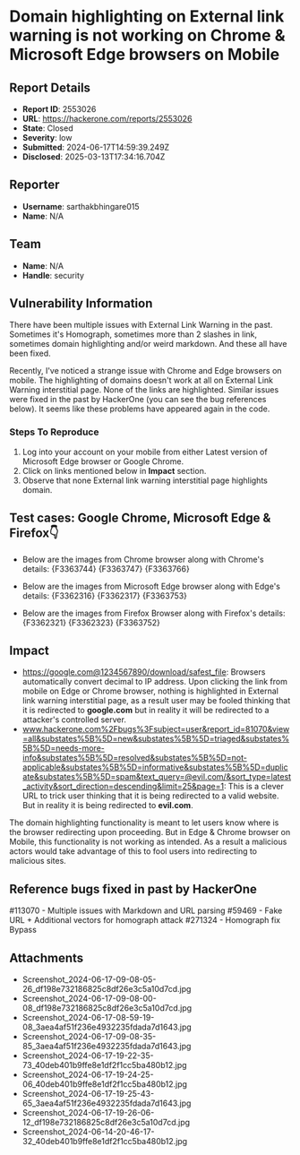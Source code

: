 # Domain highlighting on External link warning is not working on Chrome & Microsoft Edge browsers on Mobile

## Report Details
- **Report ID**: 2553026
- **URL**: https://hackerone.com/reports/2553026
- **State**: Closed
- **Severity**: low
- **Submitted**: 2024-06-17T14:59:39.249Z
- **Disclosed**: 2025-03-13T17:34:16.704Z

## Reporter
- **Username**: sarthakbhingare015
- **Name**: N/A

## Team
- **Name**: N/A
- **Handle**: security

## Vulnerability Information
There have been multiple issues with External Link Warning in the past. Sometimes it's Homograph, sometimes more than 2 slashes in link, sometimes domain highlighting and/or weird markdown. And these all have been fixed.

Recently, I've noticed a strange issue with Chrome and Edge browsers on mobile. The highlighting of domains doesn't work at all on External Link Warning interstitial page. None of the links are highlighted. Similar issues were fixed in the past by HackerOne (you can see the bug references below). It seems like these problems have appeared again in the code.

### Steps To Reproduce

1. Log into your account on your mobile from either Latest version of Microsoft Edge browser or Google Chrome.
1. Click on links mentioned below in **Impact** section.
1. Observe that none External link warning interstitial page highlights domain.

## Test cases: Google Chrome, Microsoft Edge & Firefox👇

- Below are the images from Chrome browser along with Chrome's details:
{F3363744} {F3363747} {F3363766}

- Below are the images from Microsoft Edge browser along with Edge's details:
{F3362316} {F3362317} {F3363753}

- Below are the images from Firefox Browser along with Firefox's details:
{F3362321} {F3362323} {F3363752}

## Impact

- https://google.com@1234567890/download/safest_file: Browsers automatically convert decimal to IP address. Upon clicking the link from mobile on Edge or Chrome browser, nothing is highlighted in External link warning interstitial page, as a result user may be fooled thinking that it is redirected to **google.com** but in reality it will be redirected to a attacker's controlled server.
- www.hackerone.com%2Fbugs%3Fsubject=user&report_id=81070&view=all&substates%5B%5D=new&substates%5B%5D=triaged&substates%5B%5D=needs-more-info&substates%5B%5D=resolved&substates%5B%5D=not-applicable&substates%5B%5D=informative&substates%5B%5D=duplicate&substates%5B%5D=spam&text_query=@evil.com/&sort_type=latest_activity&sort_direction=descending&limit=25&page=1: This is a clever URL to trick user thinking that it is being redirected to a valid website. But in reality it is being redirected to **evil.com**.

The domain highlighting functionality is meant to let users know where is the browser redirecting upon proceeding. But in Edge & Chrome browser on Mobile, this functionality is not working as intended. As a result a malicious actors would take advantage of this to fool users into redirecting to malicious sites.

## Reference bugs fixed in past by HackerOne
#113070 - Multiple issues with Markdown and URL parsing
#59469 - Fake URL + Additional vectors for homograph attack
#271324 - Homograph fix Bypass 

## Attachments
- Screenshot_2024-06-17-09-08-05-26_df198e732186825c8df26e3c5a10d7cd.jpg
- Screenshot_2024-06-17-09-08-00-08_df198e732186825c8df26e3c5a10d7cd.jpg
- Screenshot_2024-06-17-08-59-19-08_3aea4af51f236e4932235fdada7d1643.jpg
- Screenshot_2024-06-17-09-08-35-85_3aea4af51f236e4932235fdada7d1643.jpg
- Screenshot_2024-06-17-19-22-35-73_40deb401b9ffe8e1df2f1cc5ba480b12.jpg
- Screenshot_2024-06-17-19-24-25-06_40deb401b9ffe8e1df2f1cc5ba480b12.jpg
- Screenshot_2024-06-17-19-25-43-65_3aea4af51f236e4932235fdada7d1643.jpg
- Screenshot_2024-06-17-19-26-06-12_df198e732186825c8df26e3c5a10d7cd.jpg
- Screenshot_2024-06-14-20-46-17-32_40deb401b9ffe8e1df2f1cc5ba480b12.jpg
